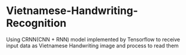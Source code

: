 # Vietnamese-Handwriting-Recognition
Using CRNN(CNN + RNN) model implemented by Tensorflow to receive input data as Vietnamese Handwriting image and process to read them
